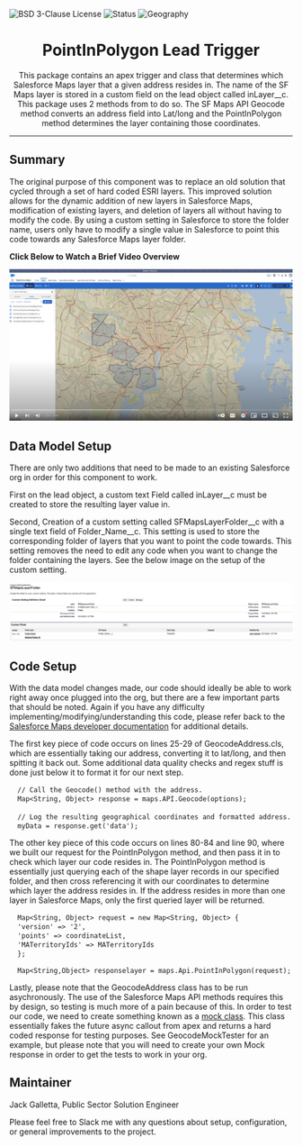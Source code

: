 ![BSD 3-Clause License](https://img.shields.io/badge/license-BSD%203--Clause-success)
![Status](https://img.shields.io/badge/status-Complete-green)
![Geography](https://img.shields.io/badge/Geography-US-blue)

<h1 align="center">PointInPolygon Lead Trigger</h1>
<p align="center">This package contains an apex trigger and class that determines which Salesforce Maps layer that a given address resides in. The name of the SF Maps layer is stored in a custom field on the lead object called inLayer__c.  This package uses 2 methods from to do so.  The SF Maps API Geocode method converts an address field into Lat/long and the PointInPolygon method determines the layer containing those coordinates. </p>

<!-- Sections below are Optional -->

---

## Summary

The original purpose of this component was to replace an old solution that cycled through a set of hard coded ESRI layers.  This improved solution allows for the dynamic addition of new layers in Salesforce Maps, modification of existing layers, and deletion of layers all without having to modify the code.  By using a custom setting in Salesforce to store the folder name, users only have to modify a single value in Salesforce to point this code towards any Salesforce Maps layer folder.

<b>Click Below to Watch a Brief Video Overview</b>

[![Watch the video](images/youtubeplayer.png)](https://www.youtube.com/watch?v=scIZWILpQRs)

## Data Model Setup

There are only two additions that need to be made to an existing Salesforce org in order for this component to work.  

First on the lead object, a custom text Field called inLayer__c must be created to store the resulting layer value in.

Second, Creation of a custom setting called SFMapsLayerFolder__c with a single text field of Folder_Name__c.  This setting is used to store the corresponding folder of layers that you want to point the code towards.  This setting removes the need to edit any code when you want to change the folder containing the layers.  See the below image on the setup of the custom setting.

![custom setting](images/customsetting.png)

## Code Setup

With the data model changes made, our code should ideally be able to work right away once plugged into the org, but there are a few important parts that should be noted.  Again if you have any difficulty implementing/modifying/understanding this code, please refer back to the <a href="https://developer.salesforce.com/docs/atlas.en-us.maps_developer_guide.meta/maps_developer_guide/maps_apex_pointinpolygon.htm">Salesforce Maps developer documentation</a> for additional details.

The first key piece of code occurs on lines 25-29 of GeocodeAddress.cls, which are essentially taking our address, converting it to lat/long, and then spitting it back out.  Some additional data quality checks and regex stuff is done just below it to format it for our next step.
```
  // Call the Geocode() method with the address.
  Map<String, Object> response = maps.API.Geocode(options);
  
  // Log the resulting geographical coordinates and formatted address. 
  myData = response.get('data');
```

The other key piece of this code occurs on lines 80-84 and line 90, where we built our request for the PointInPolygon method, and then pass it in to check which layer our code resides in.  The PointInPolygon method is essentially just querying each of the shape layer records in our specified folder, and then cross referencing it with our coordinates to determine which layer the address resides in.  If the address resides in more than one layer in Salesforce Maps, only the first queried layer will be returned.

```
  Map<String, Object> request = new Map<String, Object> {
  'version' => '2',
  'points' => coordinateList,
  'MATerritoryIds' => MATerritoryIds
  };
```
```
  Map<String,Object> responselayer = maps.Api.PointInPolygon(request);
```

Lastly, please note that the GeocodeAddress class has to be run asychronously.  The use of the Salesforce Maps API methods requires this by design, so testing is much more of a pain because of this.  In order to test our code, we need to create something known as a <a href="https://developer.salesforce.com/docs/atlas.en-us.apexcode.meta/apexcode/apex_classes_restful_http_testing_httpcalloutmock.htm">mock class</a>.  This class essentially fakes the future async callout from apex and returns a hard coded response for testing purposes.  See GeocodeMockTester for an example, but please note that you will need to create your own Mock response in order to get the tests to work in your org.

## Maintainer

Jack Galletta, Public Sector Solution Engineer

Please feel free to Slack me with any questions about setup, configuration, or general improvements to the project.
